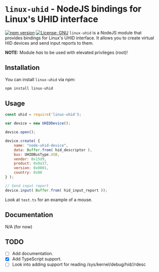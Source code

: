 # `linux-uhid` - NodeJS bindings for Linux's UHID interface
[![npm version](https://badge.fury.io/js/linux-uhid.svg)](https://badge.fury.io/js/linux-uhid) [![License: GNU](https://img.shields.io/badge/License-GNU-blue.svg)](https://opensource.org/licenses/GNU)
`linux-uhid` is a NodeJS module that provides bindings for Linux's UHID interface. It allows you to create virtual HID devices and send input reports to them.

**NOTE:** Module *has* to be used with elevated privileges (root)!
## Installation
You can install `linux-uhid` via npm:

```bash
npm install linux-uhid
```
## Usage
```javascript
const uhid = require('linux-uhid');

var device = new UHIDDevice();

device.open();

device.create( {
	name: "node-uhid-device",
	data: Buffer.from( hid_descriptor ),
	bus: UHIDBusType.USB,
	vendor: 0x15d9,
	product: 0x0a37,
	version: 0x0001,
	country: 0x00
} );

// Send input report
device.input( Buffer.from( hid_input_report ));
```
Look at `test.ts` for an example of a mouse.
## Documentation
N/A (for now)
## TODO
- [ ] Add documentation.
- [x] Add TypeScript support.
- [ ] Look into adding support for reading /sys/kernel/debug/hid/<dev>/rdesc
